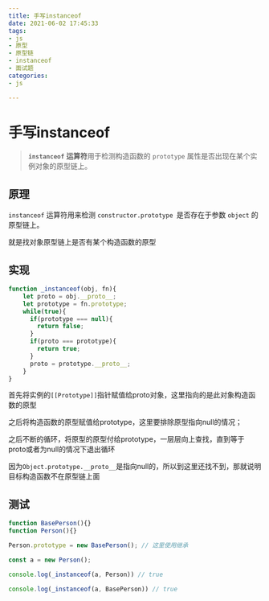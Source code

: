 ```yaml
---
title: 手写instanceof
date: 2021-06-02 17:45:33
tags:
- js
- 原型
- 原型链
- instanceof
- 面试题
categories:
- js

---
```


# 手写instanceof

> **`instanceof`** **运算符**用于检测构造函数的 `prototype` 属性是否出现在某个实例对象的原型链上。

## 原理

`instanceof` 运算符用来检测 `constructor.prototype `是否存在于参数 `object` 的原型链上。

就是找对象原型链上是否有某个构造函数的原型



## 实现

```js
function _instanceof(obj, fn){
    let proto = obj.__proto__;
    let prototype = fn.prototype;
    while(true){
      if(prototype === null){
        return false;
      }
      if(proto === prototype){
        return true;
      }
      proto = prototype.__proto__;
    }
}
```

首先将实例的`[[Prototype]]`指针赋值给proto对象，这里指向的是此对象构造函数的原型

之后将构造函数的原型赋值给prototype，这里要排除原型指向null的情况；

之后不断的循环，将原型的原型付给prototype，一层层向上查找，直到等于proto或者为null的情况下退出循环

因为`Object.prototype.__proto__`是指向null的，所以到这里还找不到，那就说明目标构造函数不在原型链上面





## 测试

```js
function BasePerson(){}
function Person(){}

Person.prototype = new BasePerson(); // 这里使用继承

const a = new Person();

console.log(_instanceof(a, Person)) // true

console.log(_instanceof(a, BasePerson)) // true
```

